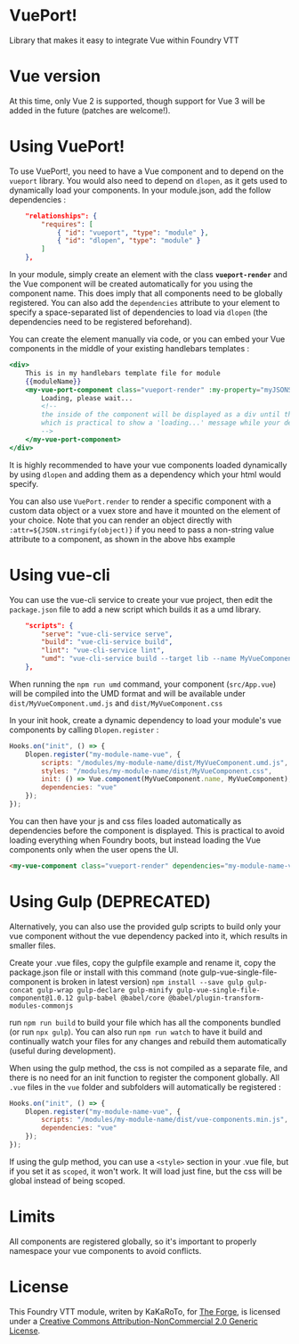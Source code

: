 # VuePort!

Library that makes it easy to integrate Vue within Foundry VTT

# Vue version

At this time, only Vue 2 is supported, though support for Vue 3 will be added in the future (patches are welcome!).

# Using VuePort!

To use VuePort!, you need to have a Vue component and to depend on the `vueport` library. You would also need to depend on `dlopen`, as it gets used to dynamically load your components.
In your module.json, add the follow dependencies :

```json
    "relationships": {
        "requires": [
            { "id": "vueport", "type": "module" },
            { "id": "dlopen", "type": "module" }
        ]
    },
```

In your module, simply create an element with the class **`vueport-render`** and the Vue component will be created automatically for you using the component name. This does imply that all components need to be globally registered. You can also add the `dependencies` attribute to your element to specify a space-separated list of dependencies to load via `dlopen` (the dependencies need to be registered beforehand).

You can create the element manually via code, or you can embed your Vue components in the middle of your existing handlebars templates :

```hbs
<div>
    This is in my handlebars template file for module
    {{moduleName}}
    <my-vue-port-component class="vueport-render" :my-property="myJSONStringifiedData">
        Loading, please wait...
        <!--
        the inside of the component will be displayed as a div until the component is loaded and rendered,
        which is practical to show a 'loading...' message while your dependencies are being fetched
        -->
    </my-vue-port-component>
</div>
```

It is highly recommended to have your vue components loaded dynamically by using `dlopen` and adding them as a dependency which your html would specify.

You can also use `VuePort.render` to render a specific component with a custom data object or a vuex store and have it mounted on the element of your choice.
Note that you can render an object directly with `:attr=${JSON.stringify(object)}` if you need to pass a non-string value attribute to a component, as shown in the above hbs example

# Using vue-cli

You can use the vue-cli service to create your vue project, then edit the `package.json` file to add a new script which builds it as a umd library.

```json
    "scripts": {
        "serve": "vue-cli-service serve",
        "build": "vue-cli-service build",
        "lint": "vue-cli-service lint",
        "umd": "vue-cli-service build --target lib --name MyVueComponent src/App.vue"
    },
```

When running the `npm run umd` command, your component (`src/App.vue`) will be compiled into the UMD format and will be available under `dist/MyVueComponent.umd.js` and `dist/MyVueComponent.css`

In your init hook, create a dynamic dependency to load your module's vue components by calling `Dlopen.register` :

```js
Hooks.on("init", () => {
    Dlopen.register("my-module-name-vue", {
        scripts: "/modules/my-module-name/dist/MyVueComponent.umd.js",
        styles: "/modules/my-module-name/dist/MyVueComponent.css",
        init: () => Vue.component(MyVueComponent.name, MyVueComponent),
        dependencies: "vue"
    });
});
```

You can then have your js and css files loaded automatically as dependencies before the component is displayed. This is practical to avoid loading everything when Foundry boots, but instead loading the Vue components only when the user opens the UI.

```html
<my-vue-component class="vueport-render" dependencies="my-module-name-vue">Loading, please wait...</my-vue-component>
```

# Using Gulp (DEPRECATED)

Alternatively, you can also use the provided gulp scripts to build only your vue component without the vue dependency packed into it, which results in smaller files.

Create your .vue files, copy the gulpfile example and rename it, copy the package.json file or install with this command (note gulp-vue-single-file-component is broken in latest version)
`npm install --save gulp gulp-concat gulp-wrap gulp-declare gulp-minify gulp-vue-single-file-component@1.0.12 gulp-babel @babel/core @babel/plugin-transform-modules-commonjs`

run `npm run build` to build your file which has all the components bundled (or run `npx gulp`).
You can also run `npm run watch` to have it build and continually watch your files for any changes and rebuild them automatically (useful during development).

When using the gulp method, the css is not compiled as a separate file, and there is no need for an init function to register the component globally. All `.vue` files in the `vue` folder and subfolders will automatically be registered :

```js
Hooks.on("init", () => {
    Dlopen.register("my-module-name-vue", {
        scripts: "/modules/my-module-name/dist/vue-components.min.js",
        dependencies: "vue"
    });
});
```

If using the gulp method, you can use a `<style>` section in your .vue file, but if you set it as `scoped`, it won't work. It will load just fine, but the css will be global instead of being scoped.

# Limits

All components are registered globally, so it's important to properly namespace your vue components to avoid conflicts.

# License

This Foundry VTT module, writen by KaKaRoTo, for [The Forge](https://forge-vtt.com), is licensed under a [Creative Commons Attribution-NonCommercial 2.0 Generic License](https://creativecommons.org/licenses/by-nc/2.0/).
